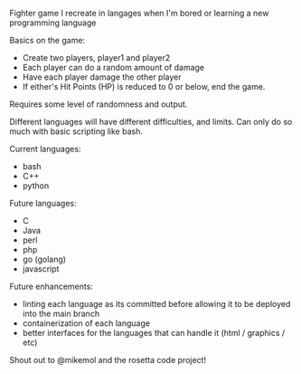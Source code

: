 Fighter game I recreate in langages when I'm bored or learning a new 
programming language

Basics on the game:
- Create two players, player1 and player2
- Each player can do a random amount of damage
- Have each player damage the other player
- If either's Hit Points (HP) is reduced to 0 or below, end the game.

Requires some level of randomness and output.

Different languages will have different difficulties, and limits.  Can only do so much with basic scripting like bash.

Current languages:
- bash
- C++
- python

Future languages:
- C
- Java
- perl
- php
- go (golang)
- javascript

Future enhancements:
- linting each language as its committed before allowing it to be deployed into the main branch
- containerization of each language
- better interfaces for the languages that can handle it (html / graphics / etc)

Shout out to @mikemol and the rosetta code project!
